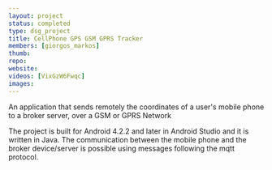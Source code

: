 ```yaml
---
layout: project
status: completed
type: dsg_project
title: CellPhone GPS GSM GPRS Tracker
members: [giorgos_markos]
thumb:
repo:
website:
videos: [VixGzW6Fwqc]
images:
---
```

An application that sends remotely the coordinates of a user's mobile phone to
a broker server, over a GSM or GPRS Network

The project is built for Android 4.2.2 and later in Android Studio and it is
written in Java. The communication between the mobile phone and the broker
device/server is possible using messages following the mqtt protocol.
